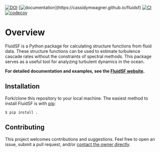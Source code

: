 [![DOI](https://zenodo.org/badge/DOI/10.5281/zenodo.10463864.svg)](https://doi.org/10.5281/zenodo.10463864)
[![documentation](https://img.shields.io/badge/documentation-in%20development-orange?)](https://cassidymwagner.github.io/fluidsf)
[![CI](https://github.com/cassidymwagner/FluidSF/actions/workflows/ci.yml/badge.svg?branch=main)](https://github.com/cassidymwagner/FluidSF/actions/workflows/ci.yml)
[![codecov](https://codecov.io/github/cassidymwagner/fluidsf/graph/badge.svg?token=1ZZ2HUONX4)](https://codecov.io/github/cassidymwagner/fluidsf)



# Overview
FluidSF is a Python package for calculating structure functions from fluid data. These structure functions can be used to estimate turbulence cascade rates without the constraints of spectral methods. This package serves as a useful tool for analyzing turbulent dynamics in the ocean.

**For detailed documentation and examples, see the [FluidSF website](https://cassidymwagner.github.io/fluidsf).**

Installation
---
Fork/clone this repository to your local machine. The easiest method to install FluidSF is with [pip](https://pip.pypa.io/):

```console
$ pip install .
```
Contributing
---
This project welcomes contributions and suggestions. Feel free to open an issue, submit a pull request, and/or [contact the owner directly](https://github.com/cassidymwagner).
